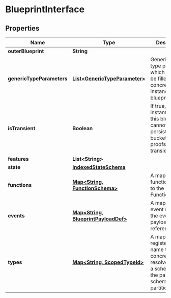 

# BlueprintInterface


## Properties

| Name | Type | Description | Notes |
|------------ | ------------- | ------------- | -------------|
|**outerBlueprint** | **String** |  |  [optional] |
|**genericTypeParameters** | [**List&lt;GenericTypeParameter&gt;**](GenericTypeParameter.md) | Generic (SBOR) type parameters which need to be filled by a concrete instance of this blueprint.  |  |
|**isTransient** | **Boolean** | If true, an instantiation of this blueprint cannot be persisted. EG buckets and proofs are transient. |  |
|**features** | **List&lt;String&gt;** |  |  |
|**state** | [**IndexedStateSchema**](IndexedStateSchema.md) |  |  |
|**functions** | [**Map&lt;String, FunctionSchema&gt;**](FunctionSchema.md) | A map from the function name to the FunctionSchema |  |
|**events** | [**Map&lt;String, BlueprintPayloadDef&gt;**](BlueprintPayloadDef.md) | A map from the event name to the event payload type reference. |  |
|**types** | [**Map&lt;String, ScopedTypeId&gt;**](ScopedTypeId.md) | A map from the registered type name to the concrete type, resolved against a schema from the package&#39;s schema partition.  |  |



